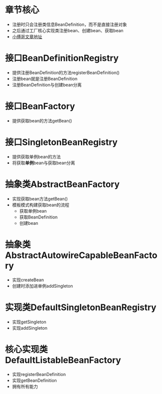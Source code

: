 # 章节核心
- 注册时只会注册类信息BeanDefinition，而不是直接注册对象
- 之后通过工厂核心实现类注册bean、创建bean、获取bean
- [小傅哥文章地址](https://bugstack.cn/md/spring/develop-spring/2021-05-23-%E7%AC%AC3%E7%AB%A0%EF%BC%9A%E5%88%9D%E6%98%BE%E8%BA%AB%E6%89%8B%EF%BC%8C%E8%BF%90%E7%94%A8%E8%AE%BE%E8%AE%A1%E6%A8%A1%E5%BC%8F%EF%BC%8C%E5%AE%9E%E7%8E%B0%20Bean%20%E7%9A%84%E5%AE%9A%E4%B9%89%E3%80%81%E6%B3%A8%E5%86%8C%E3%80%81%E8%8E%B7%E5%8F%96.html#_5-%E5%AE%9E%E4%BE%8B%E5%8C%96bean%E7%B1%BB-abstractautowirecapablebeanfactory)

# 接口BeanDefinitionRegistry
- 提供注册BeanDefinition的方法registerBeanDefinition()
- 注册bean就是注册BeanDefinition
- 注册BeanDefinition与创建bean分离

# 接口BeanFactory
- 提供获取bean的方法getBean()

# 接口SingletonBeanRegistry
- 提供获取单例bean的方法
- 将获取**单例**bean与获取bean分离

# 抽象类AbstractBeanFactory
- 实现获取bean方法getBean()
- 模板模式构建获取bean的流程
    - 获取单例bean
    - 获取BeanDefinition  
    - 创建bean
    
# 抽象类AbstractAutowireCapableBeanFactory
- 实现createBean
- 创建时添加进单例addSingleton

# 实现类DefaultSingletonBeanRegistry
- 实现getSingleton
- 实现addSingleton

# 核心实现类DefaultListableBeanFactory
- 实现registerBeanDefinition
- 实现getBeanDefinition
- 拥有所有能力
